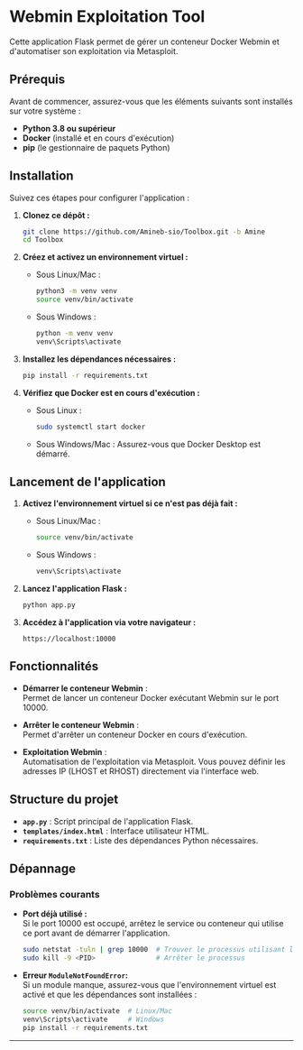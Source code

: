 # Webmin Exploitation Tool

Cette application Flask permet de gérer un conteneur Docker Webmin et d'automatiser son exploitation via Metasploit.

## Prérequis

Avant de commencer, assurez-vous que les éléments suivants sont installés sur votre système :

- **Python 3.8 ou supérieur**
- **Docker** (installé et en cours d'exécution)
- **pip** (le gestionnaire de paquets Python)

## Installation

Suivez ces étapes pour configurer l'application :

1. **Clonez ce dépôt :**

   ```bash
   git clone https://github.com/Amineb-sio/Toolbox.git -b Amine
   cd Toolbox
   ```

2. **Créez et activez un environnement virtuel :**

   - Sous Linux/Mac :
     ```bash
     python3 -m venv venv
     source venv/bin/activate
     ```
   - Sous Windows :
     ```bash
     python -m venv venv
     venv\Scripts\activate
     ```

3. **Installez les dépendances nécessaires :**

   ```bash
   pip install -r requirements.txt
   ```

4. **Vérifiez que Docker est en cours d'exécution :**

   - Sous Linux :
     ```bash
     sudo systemctl start docker
     ```
   - Sous Windows/Mac : Assurez-vous que Docker Desktop est démarré.

## Lancement de l'application

1. **Activez l'environnement virtuel si ce n'est pas déjà fait :**

   - Sous Linux/Mac :
     ```bash
     source venv/bin/activate
     ```
   - Sous Windows :
     ```bash
     venv\Scripts\activate
     ```

2. **Lancez l'application Flask :**

   ```bash
   python app.py
   ```

3. **Accédez à l'application via votre navigateur :**

   ```
   https://localhost:10000
   ```

## Fonctionnalités

- **Démarrer le conteneur Webmin** :\
  Permet de lancer un conteneur Docker exécutant Webmin sur le port 10000.

- **Arrêter le conteneur Webmin** :\
  Permet d'arrêter un conteneur Docker en cours d'exécution.

- **Exploitation Webmin** :\
  Automatisation de l'exploitation via Metasploit. Vous pouvez définir les adresses IP (LHOST et RHOST) directement via l'interface web.

## Structure du projet

- **`app.py`** : Script principal de l'application Flask.
- **`templates/index.html`** : Interface utilisateur HTML.
- **`requirements.txt`** : Liste des dépendances Python nécessaires.

## Dépannage

### Problèmes courants

- **Port déjà utilisé :**\
  Si le port 10000 est occupé, arrêtez le service ou conteneur qui utilise ce port avant de démarrer l'application.

  ```bash
  sudo netstat -tuln | grep 10000  # Trouver le processus utilisant le port
  sudo kill -9 <PID>               # Arrêter le processus
  ```

- **Erreur ********`ModuleNotFoundError`********:**\
  Si un module manque, assurez-vous que l'environnement virtuel est activé et que les dépendances sont installées :

  ```bash
  source venv/bin/activate  # Linux/Mac
  venv\Scripts\activate     # Windows
  pip install -r requirements.txt
  ```

---




